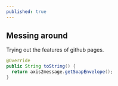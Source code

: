 ```yaml
---
published: true
---
```

## Messing around

Trying out the features of github pages.

```java
@Override
public String toString() {
  return axis2message.getSoapEnvelope();
}
```
